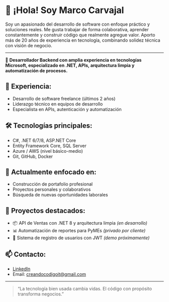 # 👋 ¡Hola! Soy Marco Carvajal

Soy un apasionado del desarrollo de software con enfoque práctico y soluciones reales. Me gusta trabajar de forma colaborativa, aprender constantemente y construir código que realmente agregue valor. Aporto más de 20 años de experiencia en tecnología, combinando solidez técnica con visión de negocio.

---

🎯 **Desarrollador Backend con amplia experiencia en tecnologías Microsoft, especializado en .NET, APIs, arquitectura limpia y automatización de procesos.**

## 🧰 Experiencia:
- Desarrollo de software freelance (últimos 2 años)
- Liderazgo técnico en equipos de desarrollo
- Especialista en APIs, autenticación y automatización

## 🛠️ Tecnologías principales:
- C#, .NET 6/7/8, ASP.NET Core
- Entity Framework Core, SQL Server
- Azure / AWS (nivel básico-medio)
- Git, GitHub, Docker

## 🚀 Actualmente enfocado en:
- Construcción de portafolio profesional
- Proyectos personales y colaborativos
- Búsqueda de nuevas oportunidades laborales

## 🧩 Proyectos destacados:
- 📦 API de Ventas con .NET 8 y arquitectura limpia *(en desarrollo)*
- 📊 Automatización de reportes para PyMEs *(privado por cliente)*
- 🔐 Sistema de registro de usuarios con JWT *(demo próximamente)*

## 📫 Contacto:
- [LinkedIn](https://www.linkedin.com/in/marco-carvajal-alvarado-9215aab/)
- Email: [creandocodigoit@gmail.com](mailto:creandocodigoit@gmail.com)

---

> “La tecnología bien usada cambia vidas. El código con propósito transforma negocios.”
